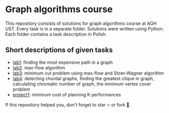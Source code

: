# Graph algorithms course

This repository consists of solutions for graph algorithms course at AGH UST. Every task is in a separate folder. Solutions were written using Python. Each folder contains a task description in Polish.

## Short descriptions of given tasks
- [lab1](https://github.com/pklatka/graph-algorithms-course/tree/main/lab1): finding the most expensive path in a graph
- [lab2](https://github.com/pklatka/graph-algorithms-course/tree/main/lab2): max-flow algorithm
- [lab3](https://github.com/pklatka/graph-algorithms-course/tree/main/lab3): minimum cut problem using max-flow and Stoer-Wagner algorithm
- [lab4](https://github.com/pklatka/graph-algorithms-course/tree/main/lab4): detecting chordal graphs, finding the greatest clique in graph, calculating chromatic number of graph, the minimum vertex cover problem
- [project1](https://github.com/pklatka/graph-algorithms-course/tree/main/project1): minimum cost of planning K performances

If this repository helped you, don't forget to star ⭐️ or fork 🤪.
